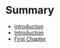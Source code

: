 # Summary

* [introduction](README.md)
* [Introduction](introduction/README.md)
* [First Chapter](chapter1.md)

